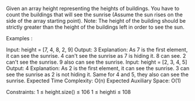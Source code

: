 Given an array height representing the heights of buildings. You have to count the buildings that will see the sunrise (Assume the sun rises on the side of the array starting point).
Note: The height of the building should be strictly greater than the height of the buildings left in order to see the sun.


Examples :

Input: height = [7, 4, 8, 2, 9]
Output: 3
Explanation: As 7 is the first element, it can see the sunrise. 4 can't see the sunrise as 7 is hiding it. 8 can see. 2 can't see the sunrise. 9 also can see
the sunrise.
Input: height = [2, 3, 4, 5]
Output: 4
Explanation: As 2 is the first element, it can see the sunrise.  3 can see the sunrise as 2 is not hiding it. Same for 4 and 5, they also can see the sunrise.
Expected Time Complexity: O(n)
Expected Auxiliary Space: O(1)

Constraints:
1 ≤ height.size() ≤ 106
1 ≤ heighti ≤ 108

